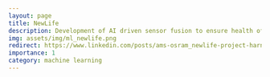```yaml
---
layout: page
title: NewLife
description: Development of AI driven sensor fusion to ensure health of mothers and babies before and after birth.
img: assets/img/ml_newlife.png
redirect: https://www.linkedin.com/posts/ams-osram_newlife-project-harnesses-non-invasive-monitoring-activity-7078288271096573953-ee8n
importance: 1
category: machine learning
---
```

